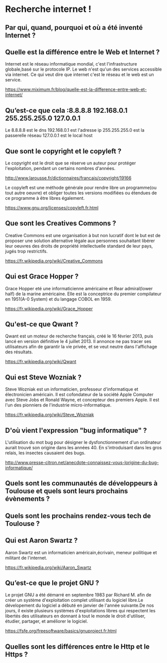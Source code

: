 Recherche internet !
==


Par qui, quand, pourquoi et où a été inventé Internet ?
-







Quelle est la différence entre le Web et Internet ?
-


Internet est le réseau informatique mondial, c'est l'infrastructure globale,basé sur le protocole IP. Le web n'est qu'un des services accessible via internet. Ce qui veut dire que internet c'est le réseau et le web est un service.


<https://www.miximum.fr/blog/quelle-est-la-difference-entre-web-et-internet/>


Qu’est-ce que cela :8.8.8.8 192.168.0.1 255.255.255.0 127.0.0.1
-


Le 8.8.8.8 est le dns 
192.168.0.1 est l'adresse ip
255.255.255.0 est la passerelle réseau
127.0.0.1 est le local host


Que sont le copyright et le copyleft ?
-

Le copyright est le droit que se réserve un auteur pour protéger l'exploitation, pendant un certains nombres d'années.


<http://www.larousse.fr/dictionnaires/francais/copyright/19166>


Le copyleft est une méthode générale pour rendre libre un programme(ou tout autre oeuvre) et obliger toutes les versions modifiées ou étendues de ce programme à être libres également.


<https://www.gnu.org/licenses/copyleft.fr.html>




Que sont les Creatives Commons ?
-

Creative Commons est une organisation à but non lucratif dont le but est de proposer une solution alternative légale aux personnes souhaitant libérer leur oeuvres des droits de propriété intellectuelle standard de leur pays, jugés trop restrictifs.


<https://fr.wikipedia.org/wiki/Creative_Commons>


Qui est Grace Hopper ?
-

Grace Hopper eté une informaticienne américaine et Rear admiral(lower half) de la marine américaine. Elle est la conceptrice du premier compilateur en 1951(A-0 System) et du langage COBOL en 1959.


<https://fr.wikipedia.org/wiki/Grace_Hopper>



Qu'est-ce que Qwant ?
-

Qwant est un moteur de recherche français, créé le 16 février 2013, puis lancé en version définitive le 4 juillet 2013. Il annonce ne pas tracer ses utilisateurs afin de garantir la vie privée, et se veut neutre dans l'affichage des résultats.


<https://fr.wikipedia.org/wiki/Qwant>



Qui est Steve Wozniak ?
-

Steve Wozniak est un informaticien, professeur d'informatique et électronicien américain. Il est cofondateur de la société Apple Computer avec Steve Jobs et Ronald Wayne, et concepteur des premiers Apple. Il est l'un des pionniers de l'industrie micro-informatique.


<https://fr.wikipedia.org/wiki/Steve_Wozniak>



D'où vient l'expression "bug informatique" ?
-

L'utilisation du mot bug pour désigner le dysfonctionnement d'un ordinateur aurait trouvé son origine dans les années 40. En s'introduisant dans les gros relais, les insectes causaient des bugs.


http://www.presse-citron.net/anecdote-connaissez-vous-lorigine-du-bug-informatique/


Quels sont les communautés de développeurs à Toulouse et quels sont leurs prochains évènements ?
-




Quels sont les prochains rendez-vous tech de Toulouse ?
-


Qui est Aaron Swartz ?
-

Aaron Swartz est un informaticien américain,écrivain, meneur poilitique et militant de l'internet.


<https://fr.wikipedia.org/wiki/Aaron_Swartz>


Qu’est-ce que le projet GNU ?
-

Le projet GNU a été démarré en septembre 1983 par Richard M. afin de créer un système d'exploitation complet utilisant du logiciel libre.Le dévelopement du logiciel a débuté en janvier de l'année suivante.De nos jours, il existe plusieurs systèmes d'exploitations libres qui respectent les libertés des utilisateurs en donnant à tout le monde le droit d'utiliser, étudier, partager, et améliorer le logiciel.


<https://fsfe.org/freesoftware/basics/gnuproject.fr.html>


Quelles sont les différences entre le Http et le Https ?
-



